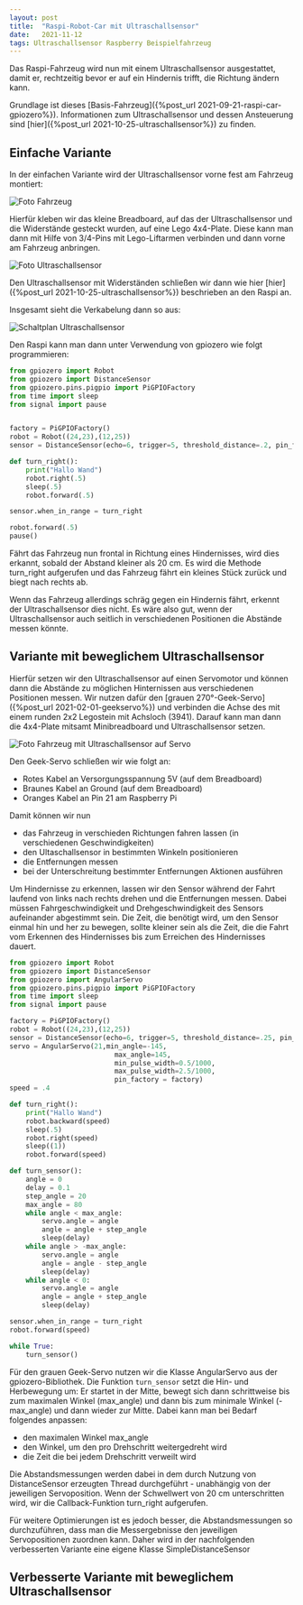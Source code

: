 ```yaml
---
layout: post
title:  "Raspi-Robot-Car mit Ultraschallsensor"
date:   2021-11-12 
tags: Ultraschallsensor Raspberry Beispielfahrzeug
---
```


Das Raspi-Fahrzeug wird nun mit einem Ultraschallsensor ausgestattet, damit er,    rechtzeitig bevor er auf ein Hindernis trifft, die Richtung ändern kann.

Grundlage ist dieses [Basis-Fahrzeug]({%post_url 2021-09-21-raspi-car-gpiozero%}). Informationen zum Ultraschallsensor und dessen Ansteuerung sind [hier]({%post_url 2021-10-25-ultraschallsensor%}) zu finden.

## Einfache Variante

In der einfachen Variante wird der Ultraschallsensor vorne fest am Fahrzeug montiert:

![Foto Fahrzeug](/images/foto_raspi_ultraschallsensor_car.jpg)

Hierfür kleben wir das kleine Breadboard, auf das der Ultraschallsensor und die Widerstände gesteckt wurden,  auf eine Lego 4x4-Plate. Diese kann man dann mit Hilfe von 3/4-Pins mit Lego-Liftarmen verbinden und dann vorne am Fahrzeug anbringen.

![Foto Ultraschallsensor](/images/foto_ultraschallsensor_lego.jpg)


Den Ultraschallsensor mit Widerständen schließen wir dann wie hier [hier]({%post_url 2021-10-25-ultraschallsensor%}) beschrieben an den Raspi an.

Insgesamt sieht die Verkabelung dann so aus:

![Schaltplan Ultraschallsensor](/images/fritzing_raspi_ultraschallsensor_car.png)

Den Raspi kann man dann unter Verwendung von gpiozero wie folgt programmieren:

```python
from gpiozero import Robot
from gpiozero import DistanceSensor
from gpiozero.pins.pigpio import PiGPIOFactory
from time import sleep
from signal import pause


factory = PiGPIOFactory()
robot = Robot((24,23),(12,25))
sensor = DistanceSensor(echo=6, trigger=5, threshold_distance=.2, pin_factory = factory)

def turn_right():
    print("Hallo Wand")
    robot.right(.5)
    sleep(.5)
    robot.forward(.5)

sensor.when_in_range = turn_right

robot.forward(.5)
pause()
```
Fährt das Fahrzeug nun frontal in Richtung eines Hindernisses, wird dies erkannt, sobald der Abstand kleiner als 20 cm. Es wird die Methode turn_right aufgerufen und das Fahrzeug fährt ein kleines Stück zurück und biegt nach rechts ab.

Wenn das Fahrzeug allerdings schräg gegen ein Hindernis fährt, erkennt der Ultraschallsensor dies nicht. Es wäre also gut, wenn der Ultraschallsensor auch seitlich in verschiedenen Positionen die Abstände messen könnte.

## Variante mit beweglichem Ultraschallsensor

Hierfür setzen wir den Ultraschallsensor auf einen Servomotor und können dann die Abstände zu möglichen Hinternissen aus verschiedenen Positionen messen. Wir nutzen dafür den [grauen 270°-Geek-Servo]({%post_url 2021-02-01-geekservo%}) und verbinden die Achse des mit einem runden 2x2 Legostein mit Achsloch (3941). Darauf kann man dann die 4x4-Plate mitsamt Minibreadboard und Ultraschallsensor setzen.

![Foto Fahrzeug mit Ultraschallsensor auf Servo](/images/foto_raspi_ultraaufservo_car.jpg)

Den Geek-Servo schließen wir wie folgt an:

* Rotes Kabel an Versorgungsspannung 5V (auf dem Breadboard)
* Braunes Kabel an Ground (auf dem Breadboard)
* Oranges Kabel an Pin 21 am Raspberry Pi

Damit können wir nun
* das Fahrzeug in verschieden Richtungen fahren lassen (in verschiedenen Geschwindigkeiten)
* den Ultaschallsensor in bestimmten Winkeln positionieren
* die Entfernungen messen
* bei der Unterschreitung bestimmter Entfernungen Aktionen ausführen

Um Hindernisse zu erkennen, lassen wir den Sensor während der Fahrt laufend von links nach rechts drehen und die Entfernungen messen. Dabei müssen Fahrgeschwindigkeit und Drehgeschwindigkeit des Sensors aufeinander abgestimmt sein. Die Zeit, die benötigt wird, um den Sensor einmal hin und her zu bewegen, sollte kleiner sein als die Zeit, die die Fahrt vom Erkennen des Hindernisses bis zum Erreichen des Hindernisses dauert.


```python
from gpiozero import Robot
from gpiozero import DistanceSensor
from gpiozero import AngularServo
from gpiozero.pins.pigpio import PiGPIOFactory
from time import sleep
from signal import pause

factory = PiGPIOFactory()
robot = Robot((24,23),(12,25))
sensor = DistanceSensor(echo=6, trigger=5, threshold_distance=.25, pin_factory = factory)
servo = AngularServo(21,min_angle=-145,
                          max_angle=145,
                          min_pulse_width=0.5/1000,
                          max_pulse_width=2.5/1000, 
                          pin_factory = factory)
speed = .4

def turn_right():
    print("Hallo Wand")
    robot.backward(speed)
    sleep(.5)
    robot.right(speed)
    sleep((1))
    robot.forward(speed)

def turn_sensor():
    angle = 0
    delay = 0.1
    step_angle = 20
    max_angle = 80
    while angle < max_angle:
        servo.angle = angle
        angle = angle + step_angle
        sleep(delay)
    while angle > -max_angle:
        servo.angle = angle
        angle = angle - step_angle
        sleep(delay)
    while angle < 0:
        servo.angle = angle
        angle = angle + step_angle
        sleep(delay)

sensor.when_in_range = turn_right
robot.forward(speed)

while True:
    turn_sensor()
```

Für den grauen Geek-Servo nutzen wir die Klasse AngularServo aus der gpiozero-Bibliothek. Die Funktion `turn_sensor` setzt die Hin- und Herbewegung um: Er startet in der Mitte, bewegt sich dann schrittweise bis zum maximalen Winkel (max_angle) und dann bis zum minimale Winkel (-max_angle) und dann wieder zur Mitte. Dabei kann man bei Bedarf folgendes anpassen:
* den maximalen Winkel max_angle
* den Winkel, um den pro Drehschritt weitergedreht wird
* die Zeit die bei jedem Drehschritt verweilt wird

Die Abstandsmessungen werden dabei in dem durch Nutzung von DistanceSensor erzeugten Thread durchgeführt - unabhängig von der jeweiligen Servoposition. Wenn der Schwellwert von 20 cm unterschritten wird, wir die Callback-Funktion turn_right aufgerufen.

Für weitere Optimierungen ist es jedoch besser, die Abstandsmessungen so durchzuführen, dass man die Messergebnisse den jeweiligen Servopositionen zuordnen kann. Daher wird in der nachfolgenden verbesserten Variante eine eigene Klasse SimpleDistanceSensor 


## Verbesserte Variante mit beweglichem Ultraschallsensor
